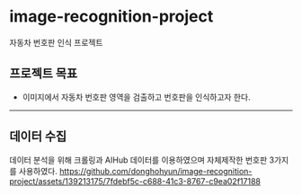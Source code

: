 # image-recognition-project
자동차 번호판 인식 프로젝트

## 프로젝트 목표
* 이미지에서 자동차 번호판 영역을 검출하고 번호판을 인식하고자 한다.
---
## 데이터 수집
데이터 분석을 위해 크롤링과 AIHub 데이터를 이용하였으며 자체제작한 번호판 3가지를 사용하였다.
https://github.com/donghohyun/image-recognition-project/assets/139213175/7fdebf5c-c688-41c3-8767-c9ea02f17188
